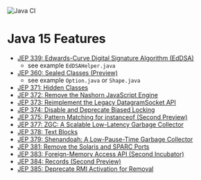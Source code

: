 ![Java CI](https://github.com/xtermi2/java15/workflows/Java%20CI/badge.svg)

# Java 15 Features

-   [JEP 339:	Edwards-Curve Digital Signature Algorithm (EdDSA)](https://openjdk.java.net/jeps/339)
    -   see example `EdDSAHelper.java`
-   [JEP 360:	Sealed Classes (Preview)](https://openjdk.java.net/jeps/360)
    -   see example `Option.java` or `Shape.java`
-   [JEP 371:	Hidden Classes](https://openjdk.java.net/jeps/371)
-   [JEP 372:	Remove the Nashorn JavaScript Engine](https://openjdk.java.net/jeps/372)
-   [JEP 373:	Reimplement the Legacy DatagramSocket API](https://openjdk.java.net/jeps/373)
-   [JEP 374:	Disable and Deprecate Biased Locking](https://openjdk.java.net/jeps/374)
-   [JEP 375:	Pattern Matching for instanceof (Second Preview)](https://openjdk.java.net/jeps/375)
-   [JEP 377:	ZGC: A Scalable Low-Latency Garbage Collector](https://openjdk.java.net/jeps/377)
-   [JEP 378:	Text Blocks](https://openjdk.java.net/jeps/378)
-   [JEP 379:	Shenandoah: A Low-Pause-Time Garbage Collector](https://openjdk.java.net/jeps/379)
-   [JEP 381:	Remove the Solaris and SPARC Ports](https://openjdk.java.net/jeps/381)
-   [JEP 383:	Foreign-Memory Access API (Second Incubator)](https://openjdk.java.net/jeps/383)
-   [JEP 384:	Records (Second Preview)](https://openjdk.java.net/jeps/384)
-   [JEP 385:	Deprecate RMI Activation for Removal](https://openjdk.java.net/jeps/385)